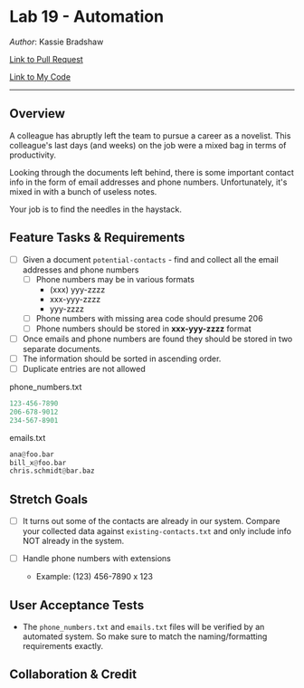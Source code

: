 # Lab 19 - Automation

*Author*: Kassie Bradshaw

[Link to Pull Request](tbd)

[Link to My Code](automation/code.py)

---

## Overview

A colleague has abruptly left the team to pursue a career as a novelist. This colleague's last days (and weeks) on the job were a mixed bag in terms of productivity.

Looking through the documents left behind, there is some important contact info in the form of email addresses and phone numbers. Unfortunately, it's mixed in with a bunch of useless notes.

Your job is to find the needles in the haystack.

## Feature Tasks & Requirements

* [ ] Given a document `potential-contacts` - find and collect all the email addresses and phone numbers
  * [ ] Phone numbers may be in various formats
    * (xxx) yyy-zzzz
    * xxx-yyy-zzzz
    * yyy-zzzz
  * [ ] Phone numbers with missing area code should presume 206
  * [ ] Phone numbers should be stored in **xxx-yyy-zzzz** format

* [ ] Once emails and phone numbers are found they should be stored in two separate documents.
* [ ] The information should be sorted in ascending order.
* [ ] Duplicate entries are not allowed

phone_numbers.txt

```Python
123-456-7890
206-678-9012
234-567-8901
```

emails.txt

```Python
ana@foo.bar
bill_x@foo.bar
chris.schmidt@bar.baz
```

## Stretch Goals

* [ ] It turns out some of the contacts are already in our system. Compare your collected data against `existing-contacts.txt` and only include info NOT already in the system.

* [ ] Handle phone numbers with extensions
  * Example: (123) 456-7890 x 123

## User Acceptance Tests

* The `phone_numbers.txt` and `emails.txt` files will be verified by an automated system. So make sure to match the naming/formatting requirements exactly.

## Collaboration & Credit
